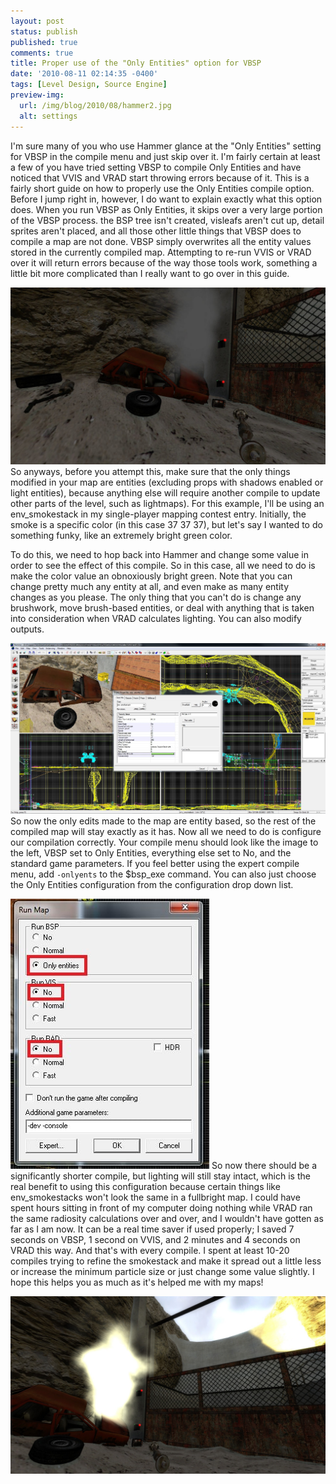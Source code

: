 ```yaml
---
layout: post
status: publish
published: true
comments: true
title: Proper use of the "Only Entities" option for VBSP
date: '2010-08-11 02:14:35 -0400'
tags: [Level Design, Source Engine]
preview-img:
  url: /img/blog/2010/08/hammer2.jpg
  alt: settings
---
```


I'm sure many of you who use Hammer glance at the "Only Entities" setting for
VBSP in the compile menu and just skip over it. I'm fairly certain at least a
few of you have tried setting VBSP to compile Only Entities and have noticed
that VVIS and VRAD start throwing errors because of it. This is a fairly short
guide on how to properly use the Only Entities compile option. Before I jump
right in, however, I do want to explain exactly what this option does. When
you run VBSP as Only Entities, it skips over a very large portion of the VBSP
process. the BSP tree isn't created, visleafs aren't cut up, detail sprites
aren't placed, and all those other little things that VBSP does to compile a
map are not done. VBSP simply overwrites all the entity values stored in the
currently compiled map. Attempting to re-run VVIS or VRAD over it will return
errors because of the way those tools work, something a little bit more
complicated than I really want to go over in this guide.

![An env_smokestack entity][1]
So anyways, before you attempt this, make sure that the only things modified
in your map are entities (excluding props with shadows enabled or light
entities), because anything else will require another compile to update other
parts of the level, such as lightmaps). For this example, I'll be using an
env_smokestack in my single-player mapping contest entry. Initially, the smoke
is a specific color (in this case 37 37 37), but let's say I wanted to do
something funky, like an extremely bright green color.

To do this, we need to hop back into Hammer and change some value in order to
see the effect of this compile. So in this case, all we need to do is make the
color value an obnoxiously bright green. Note that you can change pretty much
any entity at all, and even make as many entity changes as you please. The
only thing that you can't do is change any brushwork, move brush-based
entities, or deal with anything that is taken into consideration when VRAD
calculates lighting. You can also modify outputs.

![modifying some settings...][2]
So now the only edits made to the map are entity based, so the rest of the
compiled map will stay exactly as it has. Now all we need to do is configure
our compilation correctly. Your compile menu should look like the image to the
left, VBSP set to Only Entities, everything else set to No, and the standard
game parameters. If you feel better using the expert compile menu, add
`-onlyents` to the $bsp_exe command. You can also just choose the Only
Entities configuration from the configuration drop down list.

![Compile menu settings.][3]
So now there should be a significantly shorter compile, but lighting will
still stay intact, which is the real benefit to using this configuration
because certain things like env_smokestacks won't look the same in a
fullbright map. I could have spent hours sitting in front of my computer doing
nothing while VRAD ran the same radiosity calculations over and over, and I
wouldn't have gotten as far as I am now. It can be a real time saver if used
properly; I saved 7 seconds on VBSP, 1 second on VVIS, and 2 minutes and 4
seconds on VRAD this way. And that's with every compile. I spent at least
10-20 compiles trying to refine the smokestack and make it spread out a little
less or increase the minimum particle size or just change some value slightly.
I hope this helps you as much as it's helped me with my maps!

![Hope you caught the sarcasm there...][4]

[1]: /img/blog/2010/08/singleplayercontest_notop0026.jpg "The env_smokestack in question."
[2]: /img/blog/2010/08/hammer1.jpg "Oh, this will look SO much better!"
[3]: /img/blog/2010/08/hammer2.jpg "Settings to compile with Only Entities"
[4]: /img/blog/2010/08/singleplayercontest_notop0028.jpg "oooh, this does look SO MUCH BETTER!"
